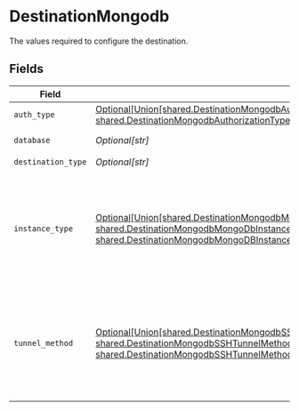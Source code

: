 # DestinationMongodb

The values required to configure the destination.


## Fields

| Field                                                                                                                                                                                                                                                                        | Type                                                                                                                                                                                                                                                                         | Required                                                                                                                                                                                                                                                                     | Description                                                                                                                                                                                                                                                                  |
| ---------------------------------------------------------------------------------------------------------------------------------------------------------------------------------------------------------------------------------------------------------------------------- | ---------------------------------------------------------------------------------------------------------------------------------------------------------------------------------------------------------------------------------------------------------------------------- | ---------------------------------------------------------------------------------------------------------------------------------------------------------------------------------------------------------------------------------------------------------------------------- | ---------------------------------------------------------------------------------------------------------------------------------------------------------------------------------------------------------------------------------------------------------------------------- |
| `auth_type`                                                                                                                                                                                                                                                                  | [Optional[Union[shared.DestinationMongodbAuthorizationTypeNone, shared.DestinationMongodbAuthorizationTypeLoginPassword]]](undefined/models/shared/destinationmongodbauthorizationtype.md)                                                                                   | :heavy_check_mark:                                                                                                                                                                                                                                                           | Authorization type.                                                                                                                                                                                                                                                          |
| `database`                                                                                                                                                                                                                                                                   | *Optional[str]*                                                                                                                                                                                                                                                              | :heavy_check_mark:                                                                                                                                                                                                                                                           | Name of the database.                                                                                                                                                                                                                                                        |
| `destination_type`                                                                                                                                                                                                                                                           | *Optional[str]*                                                                                                                                                                                                                                                              | :heavy_check_mark:                                                                                                                                                                                                                                                           | N/A                                                                                                                                                                                                                                                                          |
| `instance_type`                                                                                                                                                                                                                                                              | [Optional[Union[shared.DestinationMongodbMongoDbInstanceTypeStandaloneMongoDbInstance, shared.DestinationMongodbMongoDbInstanceTypeReplicaSet, shared.DestinationMongodbMongoDBInstanceTypeMongoDBAtlas]]](undefined/models/shared/destinationmongodbmongodbinstancetype.md) | :heavy_minus_sign:                                                                                                                                                                                                                                                           | MongoDb instance to connect to. For MongoDB Atlas and Replica Set TLS connection is used by default.                                                                                                                                                                         |
| `tunnel_method`                                                                                                                                                                                                                                                              | [Optional[Union[shared.DestinationMongodbSSHTunnelMethodNoTunnel, shared.DestinationMongodbSSHTunnelMethodSSHKeyAuthentication, shared.DestinationMongodbSSHTunnelMethodPasswordAuthentication]]](undefined/models/shared/destinationmongodbsshtunnelmethod.md)              | :heavy_minus_sign:                                                                                                                                                                                                                                                           | Whether to initiate an SSH tunnel before connecting to the database, and if so, which kind of authentication to use.                                                                                                                                                         |